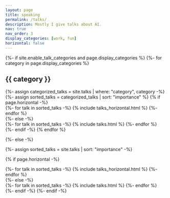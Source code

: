 ```yaml
---
layout: page
title: speaking
permalink: /talks/
description: Mostly I give talks about AI.
nav: true
nav_order: 3
display_categories: [work, fun]
horizontal: false
---
```


<!-- pages/talks.md -->
<div class="talks">
{%- if site.enable_talk_categories and page.display_categories %}
  <!-- Display categorized talks -->
  {%- for category in page.display_categories %}
  <h2 class="category">{{ category }}</h2>
  {%- assign categorized_talks = site.talks | where: "category", category -%}
  {%- assign sorted_talks = categorized_talks | sort: "importance" %}
  <!-- Generate cards for each talk -->
  {% if page.horizontal -%}
  <div class="container">
    <div class="row row-cols-2">
    {%- for talk in sorted_talks -%}
      {% include talks_horizontal.html %}
    {%- endfor %}
    </div>
  </div>
  {%- else -%}
  <div class="grid">
    {%- for talk in sorted_talks -%}
      {% include talks.html %}
    {%- endfor %}
  </div>
  {%- endif -%}
  {% endfor %}

{%- else -%}
<!-- Display talks without categories -->
  {%- assign sorted_talks = site.talks | sort: "importance" -%}
  <!-- Generate cards for each talk -->
  {% if page.horizontal -%}
  <div class="container">
    <div class="row row-cols-2">
    {%- for talk in sorted_talks -%}
      {% include talks_horizontal.html %}
    {%- endfor %}
    </div>
  </div>
  {%- else -%}
  <div class="grid">
    {%- for talk in sorted_talks -%}
      {% include talks.html %}
    {%- endfor %}
  </div>
  {%- endif -%}
{%- endif -%}
</div>
